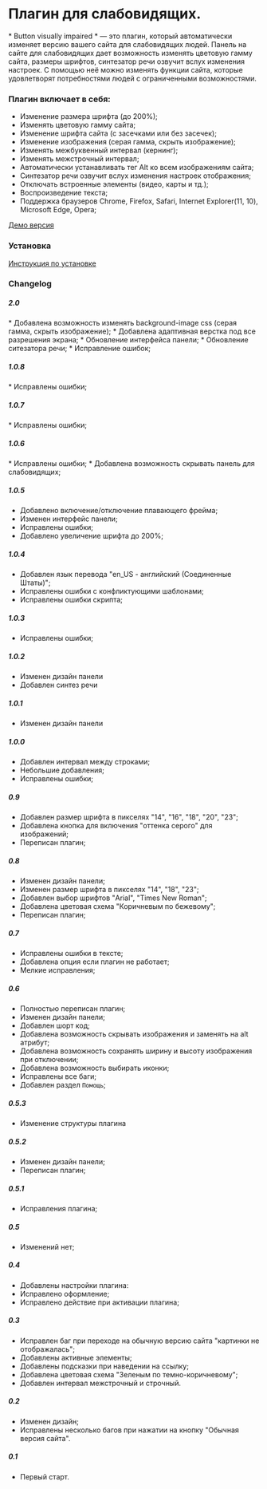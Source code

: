 <h1>Плагин для слабовидящих.</h1>
* Button visually impaired * — это плагин, который автоматически изменяет версию вашего сайта для слабовидящих людей.
Панель на сайте для слабовидящих дает возможность изменять цветовую гамму сайта, размеры шрифтов, синтезатор речи озвучит вслух изменения настроек.
С помощью неё можно изменять функции сайта, которые удовлетворят потребностями людей с ограниченными возможностями.
<h3>Плагин включает в себя:</h3>

* Изменение размера шрифта (до 200%);
* Изменять цветовую гамму сайта;
* Изменение шрифта сайта (с засечками или без засечек);
* Изменение изображения (серая гамма, скрыть изображение);
* Изменять межбуквенный интервал (кернинг);
* Изменять межстрочный интервал;
* Автоматически устанавливать тег Alt ко всем изображениям сайта;
* Синтезатор речи озвучит вслух изменения настроек отображения;
* Отключать встроенные элементы (видео, карты и тд.);
* Воспроизведение текста;
* Поддержка браузеров Chrome, Firefox, Safari, Internet Explorer(11, 10), Microsoft Edge, Opera;

<a href="http://bvi.isvek.ru/demo" target="_blank">Демо версия</a>

<h3>Установка</h3>

<a href="http://bvi.isvek.ru/" target="_blank">Инструкция по установке</a>

<h3>Changelog</h3>

<h5>2.0</h5>
* Добавлена возможность изменять background-image css (серая гамма, скрыть изображение);
* Добавлена адаптивная верстка под все разрешения экрана;
* Обновление интерфейса панели;
* Обновление ситезатора речи;
* Исправление ошибок;

<h5>1.0.8</h5>
* Исправлены ошибки;

<h5>1.0.7</h5>
* Исправлены ошибки;

<h5>1.0.6</h5>
* Исправлены ошибки;
* Добавлена возможность скрывать панель для слабовидящих;

<h5>1.0.5</h5>

* Добавлено включение/отключение плавающего фрейма;
* Изменен интерфейс панели;
* Исправлены ошибки;
* Добавлено увеличение шрифта до 200%;

<h5>1.0.4</h5>

* Добавлен язык перевода "en_US - английский (Соединенные Штаты)";
* Исправлены ошибки с конфликтующими шаблонами;
* Исправлены ошибки скрипта;

<h5>1.0.3</h5>

* Исправлены ошибки;

<h5>1.0.2</h5>

* Изменен дизайн панели
* Добавлен синтез речи

<h5>1.0.1</h5>

* Изменен дизайн панели

<h5>1.0.0</h5>

* Добавлен интервал между строками;
* Небольшие добавления;
* Исправлены ошибки;

<h5>0.9</h5>

* Добавлен размер шрифта в пикселях "14", "16", "18", "20", "23";
* Добавлена кнопка для включения "оттенка серого" для изображений;
* Переписан плагин;

<h5>0.8</h5>

* Изменен дизайн панели;
* Изменен размер шрифта в пикселях "14", "18", "23";
* Добавлен выбор шрифтов "Arial", "Times New Roman";
* Добавлена цветовая схема "Коричневым по бежевому";
* Переписан плагин;

<h5>0.7</h5>

* Исправлены ошибки в тексте;
* Добавлена опция если плагин не работает;
* Мелкие исправления;

<h5>0.6</h5>

* Полностью переписан плагин;
* Изменен дизайн панели;
* Добавлен шорт код;
* Добавлена возможность скрывать изображения и заменять на alt атрибут;
* Добавлена возможность сохранять ширину и высоту изображения при отключении;
* Добавлена возможность выбирать иконки;
* Исправлены все баги;
* Добавлен раздел `Помощь`;

<h5>0.5.3</h5>

* Изменение структуры плагина
<h5>0.5.2</h5>

* Изменен дизайн панели;
* Переписан плагин;

<h5>0.5.1</h5>

* Исправления плагина;

<h5>0.5</h5>

* Изменений нет;

<h5>0.4</h5>

* Добавлены настройки плагина:
* Исправлено оформление;
* Исправлено действие при активации плагина;

<h5>0.3</h5>

* Исправлен баг при переходе на обычную версию сайта "картинки не отображалась";
* Добавлены активные элементы;
* Добавлены подсказки при наведении на ссылку;
* Добавлена цветовая схема "Зеленым по темно-коричневому";
* Добавлен интервал межстрочный и строчный.
<h5>0.2</h5>

* Изменен дизайн;
* Исправлены несколько багов при нажатии на кнопку "Обычная версия сайта".

<h5>0.1</h5>

* Первый старт.
